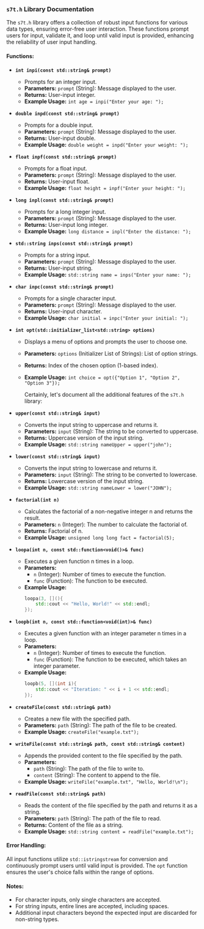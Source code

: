 ### `s7t.h` Library Documentation

The `s7t.h` library offers a collection of robust input functions for various data types, ensuring error-free user interaction. These functions prompt users for input, validate it, and loop until valid input is provided, enhancing the reliability of user input handling.

#### Functions:

- **`int inpi(const std::string& prompt)`**
  - Prompts for an integer input.
  - **Parameters:** `prompt` (String): Message displayed to the user.
  - **Returns:** User-input integer.
  - **Example Usage:** `int age = inpi("Enter your age: ");`

- **`double inpd(const std::string& prompt)`**
  - Prompts for a double input.
  - **Parameters:** `prompt` (String): Message displayed to the user.
  - **Returns:** User-input double.
  - **Example Usage:** `double weight = inpd("Enter your weight: ");`

- **`float inpf(const std::string& prompt)`**
  - Prompts for a float input.
  - **Parameters:** `prompt` (String): Message displayed to the user.
  - **Returns:** User-input float.
  - **Example Usage:** `float height = inpf("Enter your height: ");`

- **`long inpl(const std::string& prompt)`**
  - Prompts for a long integer input.
  - **Parameters:** `prompt` (String): Message displayed to the user.
  - **Returns:** User-input long integer.
  - **Example Usage:** `long distance = inpl("Enter the distance: ");`

- **`std::string inps(const std::string& prompt)`**
  - Prompts for a string input.
  - **Parameters:** `prompt` (String): Message displayed to the user.
  - **Returns:** User-input string.
  - **Example Usage:** `std::string name = inps("Enter your name: ");`

- **`char inpc(const std::string& prompt)`**
  - Prompts for a single character input.
  - **Parameters:** `prompt` (String): Message displayed to the user.
  - **Returns:** User-input character.
  - **Example Usage:** `char initial = inpc("Enter your initial: ");`

- **`int opt(std::initializer_list<std::string> options)`**
  - Displays a menu of options and prompts the user to choose one.
  - **Parameters:** `options` (Initializer List of Strings): List of option strings.
  - **Returns:** Index of the chosen option (1-based index).
  - **Example Usage:** `int choice = opt({"Option 1", "Option 2", "Option 3"});`
 
    Certainly, let's document all the additional features of the `s7t.h` library:

- **`upper(const std::string& input)`**
   - Converts the input string to uppercase and returns it.
   - **Parameters:** `input` (String): The string to be converted to uppercase.
   - **Returns:** Uppercase version of the input string.
   - **Example Usage:** `std::string nameUpper = upper("john");`

- **`lower(const std::string& input)`**
   - Converts the input string to lowercase and returns it.
   - **Parameters:** `input` (String): The string to be converted to lowercase.
   - **Returns:** Lowercase version of the input string.
   - **Example Usage:** `std::string nameLower = lower("JOHN");`

- **`factorial(int n)`**
   - Calculates the factorial of a non-negative integer n and returns the result.
   - **Parameters:** `n` (Integer): The number to calculate the factorial of.
   - **Returns:** Factorial of n.
   - **Example Usage:** `unsigned long long fact = factorial(5);`

- **`loopa(int n, const std::function<void()>& func)`**
   - Executes a given function n times in a loop.
   - **Parameters:** 
     - `n` (Integer): Number of times to execute the function.
     - `func` (Function): The function to be executed.
   - **Example Usage:** 
     ```cpp
     loopa(3, [](){
         std::cout << "Hello, World!" << std::endl;
     });
     ```

- **`loopb(int n, const std::function<void(int)>& func)`**
   - Executes a given function with an integer parameter n times in a loop.
   - **Parameters:** 
     - `n` (Integer): Number of times to execute the function.
     - `func` (Function): The function to be executed, which takes an integer parameter.
   - **Example Usage:** 
     ```cpp
     loopb(5, [](int i){
         std::cout << "Iteration: " << i + 1 << std::endl;
     });
     ```

- **`createFile(const std::string& path)`**
   - Creates a new file with the specified path.
   - **Parameters:** `path` (String): The path of the file to be created.
   - **Example Usage:** `createFile("example.txt");`

- **`writeFile(const std::string& path, const std::string& content)`**
   - Appends the provided content to the file specified by the path.
   - **Parameters:** 
     - `path` (String): The path of the file to write to.
     - `content` (String): The content to append to the file.
   - **Example Usage:** `writeFile("example.txt", "Hello, World!\n");`

- **`readFile(const std::string& path)`**
   - Reads the content of the file specified by the path and returns it as a string.
   - **Parameters:** `path` (String): The path of the file to read.
   - **Returns:** Content of the file as a string.
   - **Example Usage:** `std::string content = readFile("example.txt");`



#### Error Handling:

All input functions utilize `std::istringstream` for conversion and continuously prompt users until valid input is provided. The `opt` function ensures the user's choice falls within the range of options.

#### Notes:

- For character inputs, only single characters are accepted.
- For string inputs, entire lines are accepted, including spaces.
- Additional input characters beyond the expected input are discarded for non-string types.
